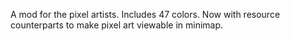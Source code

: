 A mod for the pixel artists. Includes 47 colors. Now with resource counterparts to make pixel art viewable in minimap.
